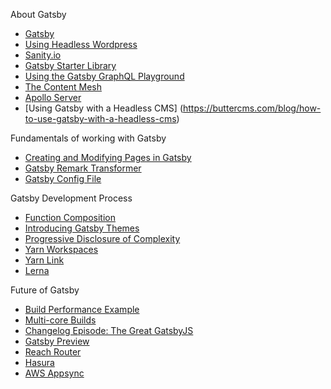 About Gatsby

* [Gatsby](https://www.gatsbyjs.org/)
* [Using Headless Wordpress](https://www.smashingmagazine.com/2018/10/headless-wordpress-decoupled/)
* [Sanity.io](https://sanity.io)
* [Gatsby Starter Library](https://www.gatsbyjs.org/starters/?v=2)
* [Using the Gatsby GraphQL Playground](https://www.gatsbyjs.org/docs/using-graphql-playground/)
* [The Content Mesh](https://www.gatsbyjs.org/blog/2018-10-04-journey-to-the-content-mesh/)
* [Apollo Server](https://www.apollographql.com/docs/apollo-server/)
* [Using Gatsby with a Headless CMS] (https://buttercms.com/blog/how-to-use-gatsby-with-a-headless-cms)

Fundamentals of working with Gatsby

* [Creating and Modifying Pages in Gatsby](https://www.gatsbyjs.org/docs/creating-and-modifying-pages/)
* [Gatsby Remark Transformer](https://github.com/gatsbyjs/gatsby/tree/master/packages/gatsby-transformer-remark)
* [Gatsby Config File](https://www.gatsbyjs.org/docs/gatsby-config/)

Gatsby Development Process

* [Function Composition](https://en.wikipedia.org/wiki/Function_composition)
* [Introducing Gatsby Themes](https://www.gatsbyjs.org/blog/2018-11-11-introducing-gatsby-themes/)
* [Progressive Disclosure of Complexity](https://www.freshconsulting.com/uiux-principle-51-progressive-disclosure-hides-complexity/)
* [Yarn Workspaces](https://yarnpkg.com/lang/en/docs/workspaces/)
* [Yarn Link](https://yarnpkg.com/lang/en/docs/cli/link/)
* [Lerna](https://github.com/lerna/lerna)

Future of Gatsby

* [Build Performance Example](https://github.com/gatsbyjs/gatsby/issues/7373)
* [Multi-core Builds](https://www.gatsbyjs.org/docs/multi-core-builds/)
* [Changelog Episode: The Great GatsbyJS](https://changelog.com/podcast/306)
* [Gatsby Preview](https://www.gatsbyjs.org/blog/2018-07-17-announcing-gatsby-preview/)
* [Reach Router](https://reach.tech/router)
* [Hasura](https://hasura.io/)
* [AWS Appsync](https://aws.amazon.com/appsync/)

